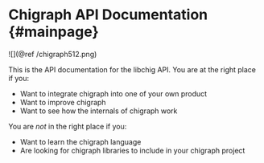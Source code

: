 Chigraph API Documentation                    {#mainpage}
=========================

![](@ref /chigraph512.png)

This is the API documentation for the libchig API. You are at the right place if you:

- Want to integrate chigraph into one of your own product
- Want to improve chigraph
- Want to see how the internals of chigraph work

You are *not* in the right place if you:

- Want to learn the chigraph language
- Are looking for chigraph libraries to include in your chigraph project


